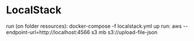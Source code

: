 # LocalStack
run (on folder resources): 
docker-compose -f localstack.yml up
run: 
aws --endpoint-url=http://localhost:4566 s3 mb s3://upload-file-json
